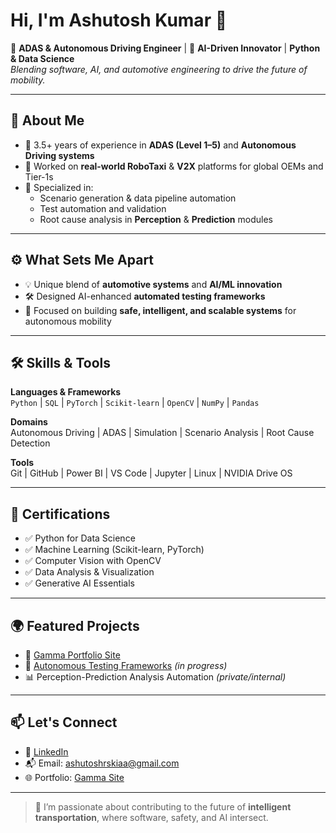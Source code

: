 # Hi, I'm Ashutosh Kumar 👋

🚗 **ADAS & Autonomous Driving Engineer** | 🤖 **AI-Driven Innovator** |  **Python & Data Science**  
*Blending software, AI, and automotive engineering to drive the future of mobility.*

---

## 🧠 About Me

- 🔧 3.5+ years of experience in **ADAS (Level 1–5)** and **Autonomous Driving systems**
- 🤖 Worked on **real-world RoboTaxi** & **V2X** platforms for global OEMs and Tier-1s
- 🧠 Specialized in:
  - Scenario generation & data pipeline automation  
  - Test automation and validation  
  - Root cause analysis in **Perception** & **Prediction** modules

---

## ⚙️ What Sets Me Apart

- 💡 Unique blend of **automotive systems** and **AI/ML innovation**
- 🛠️ Designed AI-enhanced **automated testing frameworks**
- 🎯 Focused on building **safe, intelligent, and scalable systems** for autonomous mobility

---

## 🛠️ Skills & Tools

**Languages & Frameworks**  
`Python` | `SQL` | `PyTorch` | `Scikit-learn` | `OpenCV` | `NumPy` | `Pandas`

**Domains**  
Autonomous Driving | ADAS | Simulation | Scenario Analysis | Root Cause Detection

**Tools**  
Git | GitHub | Power BI | VS Code | Jupyter | Linux | NVIDIA Drive OS

---

## 📜 Certifications

- ✅ Python for Data Science
- ✅ Machine Learning (Scikit-learn, PyTorch)
- ✅ Computer Vision with OpenCV
- ✅ Data Analysis & Visualization
- ✅ Generative AI Essentials

---

## 🌍 Featured Projects

- 🔗 [Gamma Portfolio Site](https://autonomous-driving-innov-d7ai06c.gamma.site/ashutoshkumar)
- 🧪 [Autonomous Testing Frameworks](https://github.com/rskiaa/gamma-site) *(in progress)*
- 📊 Perception-Prediction Analysis Automation *(private/internal)*

---

## 📫 Let's Connect

- 💼 [LinkedIn](https://www.linkedin.com/in/ashutoshrskiaa)
- 📬 Email: ashutoshrskiaa@gmail.com
- 🌐 Portfolio: [Gamma Site](https://autonomous-driving-innov-d7ai06c.gamma.site/ashutoshkumar)

---

> 🚀 I’m passionate about contributing to the future of **intelligent transportation**, where software, safety, and AI intersect.
